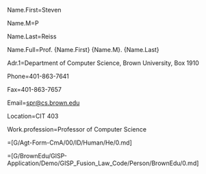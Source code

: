 Name.First=Steven

Name.M=P

Name.Last=Reiss

Name.Full=Prof. {Name.First} {Name.M}. {Name.Last}

Adr.1=Department of Computer Science, Brown University, Box 1910

Phone=401-863-7641

Fax=401-863-7657

Email=spr@cs.brown.edu

Location=CIT 403

Work.profession=Professor of Computer Science

=[G/Agt-Form-CmA/00/ID/Human/He/0.md]
  
=[G/BrownEdu/GISP-Application/Demo/GISP_Fusion_Law_Code/Person/BrownEdu/0.md]
